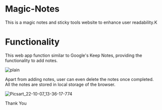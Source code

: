 # Magic-Notes

This is a magic notes and sticky tools website to enhance user readability.K




# Functionality

This web app function similar to Google's Keep Notes, providing the functionality to add notes.



![plain](https://user-images.githubusercontent.com/74847740/194505971-ecd09489-e966-42b7-bff9-2f559d5dfe44.png)





Apart from adding notes, user can even delete the notes once completed. All the notes are stored in local storage of the browser.

![Picsart_22-10-07_13-36-17-774](https://user-images.githubusercontent.com/74847740/194506263-74439d6c-b939-45af-803b-09a65e35349d.png)


Thank You
